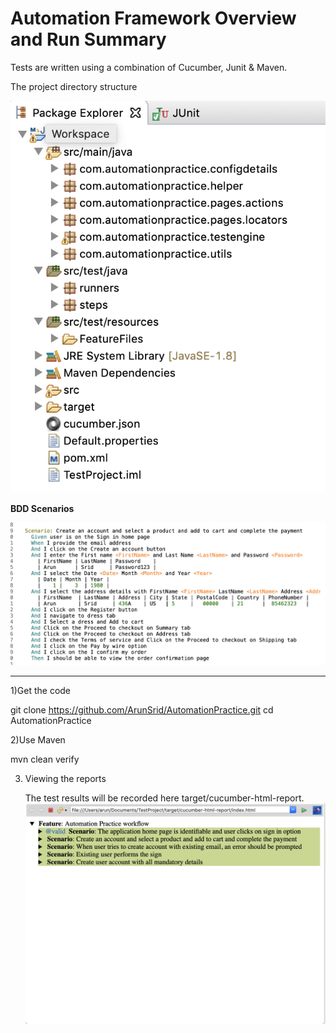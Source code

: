 # Automation Framework Overview and Run Summary 

Tests are written using a combination of Cucumber, Junit & Maven.


The project directory structure


![](images/ProjectStructure.png)


<b>BDD Scenarios</b>

![](images/BDD-Scenarios.png)

------------------------------------------------------------------------------------------------------------------------------

1)Get the code

  git clone https://github.com/ArunSrid/AutomationPractice.git
  cd AutomationPractice


2)Use Maven

  mvn clean verify 

3) Viewing the reports

   The test results will be recorded here target/cucumber-html-report. 
   ![](images/Test-Output.png)

